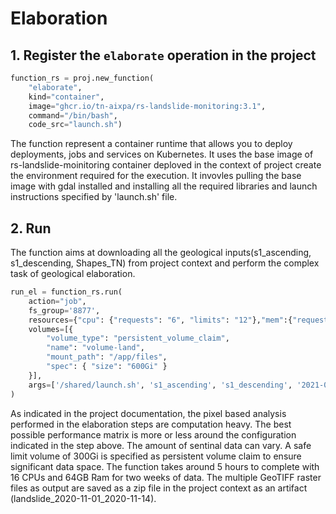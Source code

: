 # Elaboration

## 1. Register the `elaborate` operation in the project

```python
function_rs = proj.new_function(
    "elaborate",
    kind="container",
    image="ghcr.io/tn-aixpa/rs-landslide-monitoring:3.1",
    command="/bin/bash",
    code_src="launch.sh")
```

The function represent a container runtime that allows you to deploy deployments, jobs and services on Kubernetes. It uses the base image of rs-landslide-moinitoring container deploved in the context of project create the environment required for the execution. It invovles pulling the base image with gdal installed and installing all the required libraries and launch instructions specified by 'launch.sh' file.

## 2. Run

The function aims at downloading all the geological inputs(s1_ascending, s1_descending, Shapes_TN) from project context and perform the complex task of geological elaboration.

```python
run_el = function_rs.run(
    action="job",
    fs_group='8877',
    resources={"cpu": {"requests": "6", "limits": "12"},"mem":{"requests": "32Gi", "limits": "64Gi"}},
    volumes=[{
        "volume_type": "persistent_volume_claim",
        "name": "volume-land",
        "mount_path": "/app/files",
        "spec": { "size": "600Gi" }
    }],
    args=['/shared/launch.sh', 's1_ascending', 's1_descending', '2021-03-01', '2021-07-30', 'landslide_2020-11-01_2020-11-14', 'Shapes_TN', 'ammprv_v.shp', 'Map','POLYGON ((10.595369 45.923394, 10.644894 45.923394, 10.644894 45.945838, 10.595369 45.945838, 10.595369 45.923394))']
)
```

As indicated in the project documentation, the pixel based analysis performed in the elaboration steps are computation heavy. The best possible performance matrix is more or less around the configuration indicated in the step above. The amount of sentinal data can vary. A safe limit volume of 300Gi is specified as persistent volume claim to ensure significant data space. The function takes around 5 hours to complete with 16 CPUs and 64GB Ram for two weeks of data. The multiple GeoTIFF raster files as output are saved as a zip file in the project context as an artifact (landslide_2020-11-01_2020-11-14).
